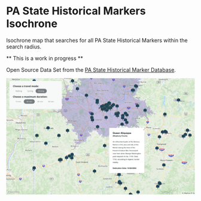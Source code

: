 # PA State Historical Markers Isochrone

Isochrone map that searches for all PA State Historical Markers within the search radius.

** This is a work in progress **

Open Source Data Set from the [PA State Historical Marker Database](https://data.pa.gov/Services-Near-You/Pennsylvania-Historical-Markers-Historical-and-Mus/xt8f-pzzz/about_data).

![Screenshot of isochrone map displaying Pennsylvania historical markers and popups](src/images/Screenshot%202024-02-13%20at%209.25.01%20PM.png)
